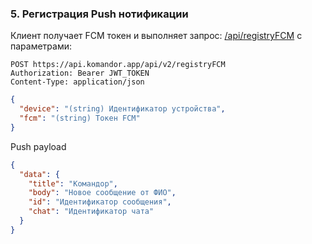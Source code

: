 ### 5. Регистрация Push нотификации

Клиент получает FCM токен и выполняет запрос: [/api/registryFCM]() с параметрами:

```http request
POST https://api.komandor.app/api/v2/registryFCM
Authorization: Bearer JWT_TOKEN
Content-Type: application/json
```
```json
{
  "device": "(string) Идентификатор устройства",
  "fcm": "(string) Токен FCM"
}
```

Push payload

```json
{
  "data": {
    "title": "Командор",
    "body": "Новое сообщение от ФИО",
    "id": "Идентификатор сообщения",
    "chat": "Идентификатор чата"
  }
}
```
